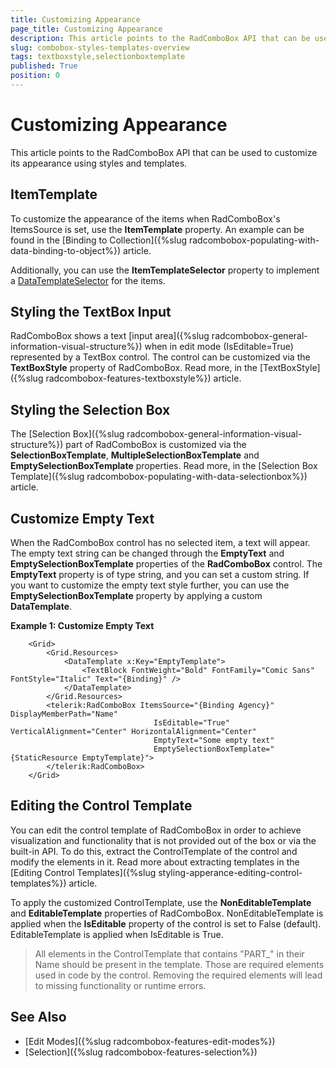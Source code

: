 ```yaml
---
title: Customizing Appearance
page_title: Customizing Appearance
description: This article points to the RadComboBox API that can be used to customize its appearance using styles and templates.
slug: combobox-styles-templates-overview
tags: textboxstyle,selectionboxtemplate
published: True
position: 0
---
```


# Customizing Appearance

This article points to the RadComboBox API that can be used to customize its appearance using styles and templates.

## ItemTemplate

To customize the appearance of the items when RadComboBox's ItemsSource is set, use the __ItemTemplate__ property. An example can be found in the [Binding to Collection]({%slug radcombobox-populating-with-data-binding-to-object%}) article.

Additionally, you can use the __ItemTemplateSelector__ property to implement a [DataTemplateSelector](https://docs.microsoft.com/en-us/dotnet/api/system.windows.controls.datatemplateselector?view=netframework-4.8) for the items.

## Styling the TextBox Input

RadComboBox shows a text [input area]({%slug radcombobox-general-information-visual-structure%}) when in edit mode (IsEditable=True) represented by a TextBox control. The control can be customized via the __TextBoxStyle__ property of RadComboBox. Read more, in the [TextBoxStyle]({%slug radcombobox-features-textboxstyle%}) article.

## Styling the Selection Box

The [Selection Box]({%slug radcombobox-general-information-visual-structure%}) part of RadComboBox is customized via the __SelectionBoxTemplate__, __MultipleSelectionBoxTemplate__ and __EmptySelectionBoxTemplate__ properties. Read more, in the [Selection Box Template]({%slug radcombobox-populating-with-data-selectionbox%}) article.

## Customize Empty Text

When the RadComboBox control has no selected item, a text will appear. The empty text string can be changed through the __EmptyText__ and __EmptySelectionBoxTemplate__ properties of the __RadComboBox__ control. The __EmptyText__ property is of type string, and you can set a custom string. If you want to customize the empty text style further, you can use the __EmptySelectionBoxTemplate__ property by applying a custom __DataTemplate__.

__Example 1: Customize Empty Text__  
```XAML
    <Grid>
		<Grid.Resources>
			<DataTemplate x:Key="EmptyTemplate">
				<TextBlock FontWeight="Bold" FontFamily="Comic Sans" FontStyle="Italic" Text="{Binding}" />
			</DataTemplate>
		</Grid.Resources>
		<telerik:RadComboBox ItemsSource="{Binding Agency}" DisplayMemberPath="Name" 
								IsEditable="True" VerticalAlignment="Center" HorizontalAlignment="Center"
								EmptyText="Some empty text"                            
								EmptySelectionBoxTemplate="{StaticResource EmptyTemplate}">
		</telerik:RadComboBox>
	</Grid>
```

## Editing the Control Template

You can edit the control template of RadComboBox in order to achieve visualization and functionality that is not provided out of the box or via the built-in API. To do this, extract the ControlTemplate of the control and modify the elements in it. Read more about extracting templates in the [Editing Control Templates]({%slug styling-apperance-editing-control-templates%}) article.

To apply the customized ControlTemplate, use the __NonEditableTemplate__ and __EditableTemplate__ properties of RadComboBox. NonEditableTemplate is applied when the __IsEditable__ property of the control is set to False (default). EditableTemplate is applied when IsEditable is True.

>All elements in the ControlTemplate that contains "PART_" in their Name should be present in the template. Those are required elements used in code by the control. Removing the required elements will lead to missing functionality or runtime errors.

## See Also
* [Edit Modes]({%slug radcombobox-features-edit-modes%})
* [Selection]({%slug radcombobox-features-selection%})

